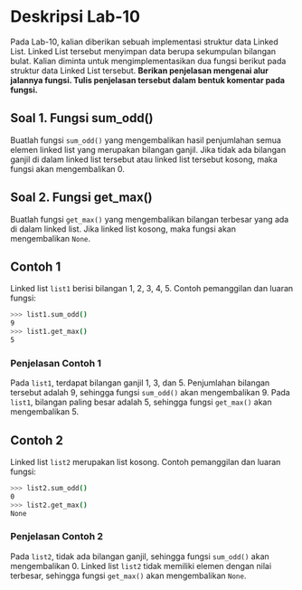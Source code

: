 # Deskripsi Lab-10
Pada Lab-10, kalian diberikan sebuah implementasi struktur data Linked List. Linked List tersebut menyimpan data berupa sekumpulan bilangan bulat. Kalian diminta untuk mengimplementasikan dua fungsi berikut pada struktur data Linked List tersebut.
**Berikan penjelasan mengenai alur jalannya fungsi. Tulis penjelasan tersebut dalam bentuk komentar pada fungsi.**


## Soal 1. Fungsi sum_odd()
Buatlah fungsi `sum_odd()` yang mengembalikan hasil penjumlahan semua elemen linked list yang merupakan bilangan ganjil. Jika tidak ada bilangan ganjil di dalam linked list tersebut atau linked list tersebut kosong, maka fungsi akan mengembalikan 0.


## Soal 2. Fungsi get_max()
Buatlah fungsi `get_max()` yang mengembalikan bilangan terbesar yang ada di dalam linked list. Jika linked list kosong, maka fungsi akan mengembalikan `None`.


## Contoh 1
Linked list `list1` berisi bilangan 1, 2, 3, 4, 5.
Contoh pemanggilan dan luaran fungsi:
```sh
>>> list1.sum_odd()
9
>>> list1.get_max()
5
```

### Penjelasan Contoh 1
Pada `list1`, terdapat bilangan ganjil 1, 3, dan 5.
Penjumlahan bilangan tersebut adalah 9, sehingga fungsi `sum_odd()` akan mengembalikan 9.
Pada `list1`, bilangan paling besar adalah 5, sehingga fungsi `get_max()` akan mengembalikan 5.


## Contoh 2
Linked list `list2` merupakan list kosong.
Contoh pemanggilan dan luaran fungsi:
```sh
>>> list2.sum_odd()
0
>>> list2.get_max()
None
```

### Penjelasan Contoh 2
Pada `list2`, tidak ada bilangan ganjil, sehingga fungsi `sum_odd()` akan mengembalikan 0.
Linked list `list2` tidak memiliki elemen dengan nilai terbesar, sehingga fungsi `get_max()` akan mengembalikan `None`.